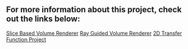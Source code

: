 ## For more information about this project, check out the links below:
[Slice Based Volume Renderer](http://www.cs.utah.edu/~natevm/courses/cs7960/SBVR.html)
[Ray Guided Volume Renderer](http://www.cs.utah.edu/~natevm/courses/cs7960/RGVR.html)
[2D Transfer Function Project](http://www.cs.utah.edu/~natevm/courses/cs7960/2DTransferFunction.html)

